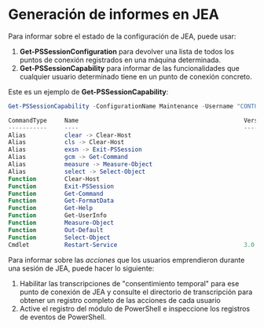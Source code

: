 # Generación de informes en JEA
Para informar sobre el estado de la configuración de JEA, puede usar:
1.  **Get-PSSessionConfiguration** para devolver una lista de todos los puntos de conexión registrados en una máquina determinada.
2.  **Get-PSSessionCapability** para informar de las funcionalidades que cualquier usuario determinado tiene en un punto de conexión concreto.

Este es un ejemplo de **Get-PSSessionCapability**:
```powershell
Get-PSSessionCapability -ConfigurationName Maintenance -Username "CONTOSO\JohnDoe"

CommandType     Name                                               Version    Source           
-----------     ----                                               -------    ------           
Alias           clear -> Clear-Host                                                            
Alias           cls -> Clear-Host                                                              
Alias           exsn -> Exit-PSSession                                                         
Alias           gcm -> Get-Command                                                             
Alias           measure -> Measure-Object                                                      
Alias           select -> Select-Object                                                        
Function        Clear-Host                                                                     
Function        Exit-PSSession                                                                 
Function        Get-Command                                                                    
Function        Get-FormatData                                                                 
Function        Get-Help                                                                       
Function        Get-UserInfo                                                                   
Function        Measure-Object                                                                 
Function        Out-Default                                                                    
Function        Select-Object                                                                  
Cmdlet          Restart-Service                                    3.0.0.0 Microsof...


```

Para informar sobre las _acciones_ que los usuarios emprendieron durante una sesión de JEA, puede hacer lo siguiente:
1. Habilitar las transcripciones de "consentimiento temporal" para ese punto de conexión de JEA y consulte el directorio de transcripción para obtener un registro completo de las acciones de cada usuario
2. Active el registro del módulo de PowerShell e inspeccione los registros de eventos de PowerShell.<!--HONumber=Mar16_HO2-->

